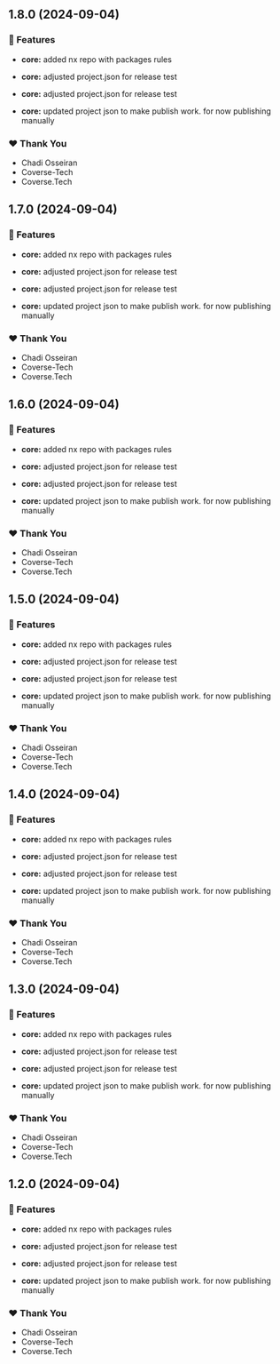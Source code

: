 ## 1.8.0 (2024-09-04)


### 🚀 Features

- **core:** added nx repo with packages rules

- **core:** adjusted project.json for release test

- **core:** adjusted project.json for release test

- **core:** updated project json to make publish work. for now publishing manually


### ❤️  Thank You

- Chadi Osseiran
- Coverse-Tech
- Coverse.Tech

## 1.7.0 (2024-09-04)


### 🚀 Features

- **core:** added nx repo with packages rules

- **core:** adjusted project.json for release test

- **core:** adjusted project.json for release test

- **core:** updated project json to make publish work. for now publishing manually


### ❤️  Thank You

- Chadi Osseiran
- Coverse-Tech
- Coverse.Tech

## 1.6.0 (2024-09-04)


### 🚀 Features

- **core:** added nx repo with packages rules

- **core:** adjusted project.json for release test

- **core:** adjusted project.json for release test

- **core:** updated project json to make publish work. for now publishing manually


### ❤️  Thank You

- Chadi Osseiran
- Coverse-Tech
- Coverse.Tech

## 1.5.0 (2024-09-04)


### 🚀 Features

- **core:** added nx repo with packages rules

- **core:** adjusted project.json for release test

- **core:** adjusted project.json for release test

- **core:** updated project json to make publish work. for now publishing manually


### ❤️  Thank You

- Chadi Osseiran
- Coverse-Tech
- Coverse.Tech

## 1.4.0 (2024-09-04)


### 🚀 Features

- **core:** added nx repo with packages rules

- **core:** adjusted project.json for release test

- **core:** adjusted project.json for release test

- **core:** updated project json to make publish work. for now publishing manually


### ❤️  Thank You

- Chadi Osseiran
- Coverse-Tech
- Coverse.Tech

## 1.3.0 (2024-09-04)


### 🚀 Features

- **core:** added nx repo with packages rules

- **core:** adjusted project.json for release test

- **core:** adjusted project.json for release test

- **core:** updated project json to make publish work. for now publishing manually


### ❤️  Thank You

- Chadi Osseiran
- Coverse-Tech
- Coverse.Tech

## 1.2.0 (2024-09-04)


### 🚀 Features

- **core:** added nx repo with packages rules

- **core:** adjusted project.json for release test

- **core:** adjusted project.json for release test

- **core:** updated project json to make publish work. for now publishing manually


### ❤️  Thank You

- Chadi Osseiran
- Coverse-Tech
- Coverse.Tech